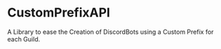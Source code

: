 # CustomPrefixAPI

A Library to ease the Creation of DiscordBots using a Custom Prefix for each Guild.
